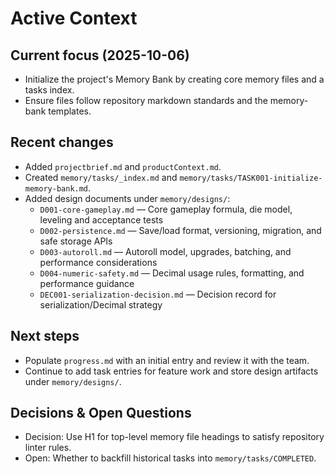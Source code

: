 # Active Context

## Current focus (2025-10-06)

- Initialize the project's Memory Bank by creating core memory files and a tasks index.
- Ensure files follow repository markdown standards and the memory-bank templates.

## Recent changes

- Added `projectbrief.md` and `productContext.md`.
- Created `memory/tasks/_index.md` and `memory/tasks/TASK001-initialize-memory-bank.md`.
- Added design documents under `memory/designs/`:
  - `D001-core-gameplay.md` — Core gameplay formula, die model, leveling and acceptance tests
  - `D002-persistence.md` — Save/load format, versioning, migration, and safe storage APIs
  - `D003-autoroll.md` — Autoroll model, upgrades, batching, and performance considerations
  - `D004-numeric-safety.md` — Decimal usage rules, formatting, and performance guidance
  - `DEC001-serialization-decision.md` — Decision record for serialization/Decimal strategy

## Next steps

- Populate `progress.md` with an initial entry and review it with the team.
- Continue to add task entries for feature work and store design artifacts under `memory/designs/`.

## Decisions & Open Questions

- Decision: Use H1 for top-level memory file headings to satisfy repository linter rules.
- Open: Whether to backfill historical tasks into `memory/tasks/COMPLETED`.

